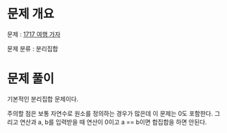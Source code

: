# 문제 개요

문제 : [1717 여행 가자](https://www.acmicpc.net/problem/1717)

문제 분류 : 분리집합

# 문제 풀이

기본적인 분리집합 문제이다.

주의할 점은 보통 자연수로 원소를 정의하는 경우가 많은데 이 문제는 0도 포함한다. 그리고 연산과 a, b를 입력받을 때 연산이 0이고 a == b이면 합집합을 하면 안된다.

